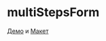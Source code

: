 # multiStepsForm
[Демо](https://poslavsky.github.io/multiStepsForm/public/) и [Макет](https://www.figma.com/file/Sl2Pk4RWPpms9ByLFN0j31VW/%D0%A2%D0%97-%D1%84%D0%BE%D1%80%D0%BC%D0%B0?node-id=53%3A182) 
